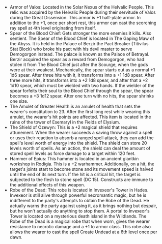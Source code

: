 - Armor of Valos: Located in the Solar Nexus of the Helvalic People. This relic was acquired by the Helvalic People during their servitude of Valos during the Great Dissension. This armor is +1 half-plate armor. In addition to the +1, once per short rest, this armor can cast the scorching ray spell at 4th level originating from itself.
- Spear of the Blood Chief: Gets stronger the more enemies it kills. Also sentient. The Spear of the Blood Chief is located in The Gaping Maw of the Abyss. It is held in the Palace of Berzir the Pact Breaker (Titivilus Stat Block) who broke his pact with his devil master to serve Demogorgon instead. The palace is known as the Palace of Betrayal. Berzir acquired the spear as a reward from Demogorgon, who had stolen it from The Blood Chief just after the Scourge, when the gods were at their weakest. Mechanically, the spear starts out as a normal +1 1d6 spear. After three hits with it, it transforms into a +1 1d8 spear. After three more hits, it transforms into a +2 1d8 spear, and after that a +2 1d10 spear, which must be wielded with two hands. If the wielder of the spear forfeits their soul to the Blood Chief through the spear, the spear becomes a +3 1d12 spear. After one turn with no hits, the spear shrinks one size.
- The Amulet of Greater Health is an amulet of health that sets the wearer's constitution to 23. After the first long rest while wearing this amulet, the wearer's hit points are affected. This item is located in the ruins of the tower of Esemaryl in the Fields of Elysium.
- The Shield of Ozewyn: This is a +2 magical shield that requires attunement. When the wearer succeeds a saving throw against a spell or uses their reaction to absorb a ranged spell attack, they can add the spell's level worth of energy into the shield. The shield can store 20 levels worth of spells. As an action, the shield can deal the amount of stored spell levels as force damage to a target within 120 feet.
- Hammer of Epius: This hammer is located in an ancient giantkin workshop in Rodigia. This is a +2 warhammer. Additionally, on a hit, the target's joints start to become stone and its movement speed is halved until the end of its next turn. If the hit is a critical hit, the target is subjected to the flesh to stone spell (DC 15). Constructs are immune to the additional effects of this weapon.
- Robe of the Dead: This robe is located in Invexeor's Tower in Hades. Invexeor is still alive through powerful necromantic magic, but he is indifferent to the party's attempts to obtain the Robe of the Dead. He actually warns the party against using it, as it brings nothing but despair, but he won't actually do anything to stop them. A portal to Invexeor's Tower is located on a mysterious death island in the Wildlands. The Robe of the Dead is a magical robe that when worn, gives the wearer resistance to necrotic damage and a +1 to armor class. This robe also allows the wearer to cast the spell Create Undead at a 6th level once per dawn.